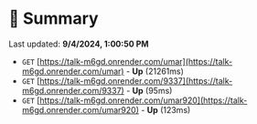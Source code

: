# 📖 Summary
Last updated: **9/4/2024, 1:00:50 PM**

- `GET` [https://talk-m6gd.onrender.com/umar](https://talk-m6gd.onrender.com/umar) - **Up** (21261ms)
- `GET` [https://talk-m6gd.onrender.com/9337](https://talk-m6gd.onrender.com/9337) - **Up** (95ms)
- `GET` [https://talk-m6gd.onrender.com/umar920](https://talk-m6gd.onrender.com/umar920) - **Up** (123ms)

